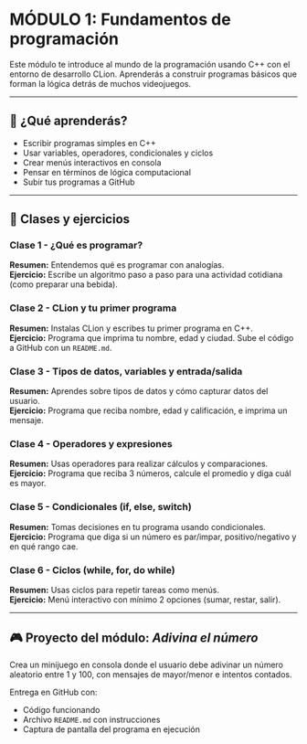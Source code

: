 # MÓDULO 1: Fundamentos de programación

Este módulo te introduce al mundo de la programación usando C++ con el entorno de desarrollo CLion. Aprenderás a construir programas básicos que forman la lógica detrás de muchos videojuegos.

---

## 📘 ¿Qué aprenderás?

- Escribir programas simples en C++
- Usar variables, operadores, condicionales y ciclos
- Crear menús interactivos en consola
- Pensar en términos de lógica computacional
- Subir tus programas a GitHub

---

## 🧩 Clases y ejercicios

### Clase 1 - ¿Qué es programar?
**Resumen:** Entendemos qué es programar con analogías.  
**Ejercicio:** Escribe un algoritmo paso a paso para una actividad cotidiana (como preparar una bebida).

### Clase 2 - CLion y tu primer programa
**Resumen:** Instalas CLion y escribes tu primer programa en C++.  
**Ejercicio:** Programa que imprima tu nombre, edad y ciudad. Sube el código a GitHub con un `README.md`.

### Clase 3 - Tipos de datos, variables y entrada/salida
**Resumen:** Aprendes sobre tipos de datos y cómo capturar datos del usuario.  
**Ejercicio:** Programa que reciba nombre, edad y calificación, e imprima un mensaje.

### Clase 4 - Operadores y expresiones
**Resumen:** Usas operadores para realizar cálculos y comparaciones.  
**Ejercicio:** Programa que reciba 3 números, calcule el promedio y diga cuál es mayor.

### Clase 5 - Condicionales (if, else, switch)
**Resumen:** Tomas decisiones en tu programa usando condicionales.  
**Ejercicio:** Programa que diga si un número es par/impar, positivo/negativo y en qué rango cae.

### Clase 6 - Ciclos (while, for, do while)
**Resumen:** Usas ciclos para repetir tareas como menús.  
**Ejercicio:** Menú interactivo con mínimo 2 opciones (sumar, restar, salir).

---

## 🎮 Proyecto del módulo: *Adivina el número*
Crea un minijuego en consola donde el usuario debe adivinar un número aleatorio entre 1 y 100, con mensajes de mayor/menor e intentos contados.

Entrega en GitHub con:

- Código funcionando
- Archivo `README.md` con instrucciones
- Captura de pantalla del programa en ejecución

